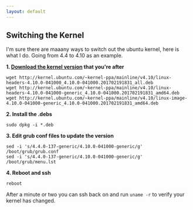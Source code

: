 ```yaml
---
layout: default
---
```


## Switching the Kernel

I'm sure there are maaany ways to switch out the ubuntu kernel, here is what I do.
Going from 4.4 to 4.10 as an example.

**1. [Download the kernel version](http://kernel.ubuntu.com/~kernel-ppa/mainline/) that you're after**

```
wget http://kernel.ubuntu.com/~kernel-ppa/mainline/v4.10/linux-headers-4.10.0-041000_4.10.0-041000.201702191831_all.deb
wget http://kernel.ubuntu.com/~kernel-ppa/mainline/v4.10/linux-headers-4.10.0-041000-generic_4.10.0-041000.201702191831_amd64.deb
wget http://kernel.ubuntu.com/~kernel-ppa/mainline/v4.10/linux-image-4.10.0-041000-generic_4.10.0-041000.201702191831_amd64.deb
```

**2. Install the .debs**

```
sudo dpkg -i *.deb
```

**3. Edit grub conf files to update the version**

```
sed -i 's/4.4.0-137-generic/4.10.0-041000-generic/g' /boot/grub/grub.conf
sed -i 's/4.4.0-137-generic/4.10.0-041000-generic/g' /boot/grub/menu.lst
```

**4. Reboot and ssh**

```
reboot
```

After a minute or two you can ssh back on and run `uname -r` to verify your kernel has changed.
